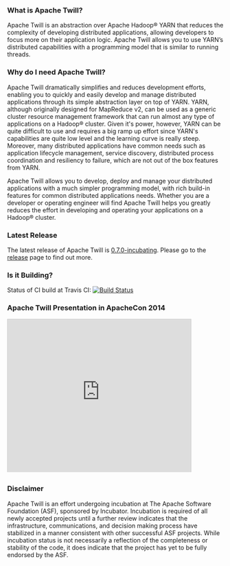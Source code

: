 <!--
 Licensed to the Apache Software Foundation (ASF) under one
 or more contributor license agreements.  See the NOTICE file
 distributed with this work for additional information
 regarding copyright ownership.  The ASF licenses this file
 to you under the Apache License, Version 2.0 (the
 "License"); you may not use this file except in compliance
 with the License.  You may obtain a copy of the License at

     http://www.apache.org/licenses/LICENSE-2.0

 Unless required by applicable law or agreed to in writing, software
 distributed under the License is distributed on an "AS IS" BASIS,
 WITHOUT WARRANTIES OR CONDITIONS OF ANY KIND, either express or implied.
 See the License for the specific language governing permissions and
 limitations under the License.
-->

<head>
  <title>Home</title>
</head>

### What is Apache Twill?

Apache Twill is an abstraction over Apache Hadoop® YARN that reduces the complexity of developing distributed applications,
allowing developers to focus more on their application logic. Apache Twill allows you to use YARN’s distributed capabilities
with a programming model that is similar to running threads.

### Why do I need Apache Twill?

Apache Twill dramatically simplifies and reduces development efforts, enabling you to quickly and
easily develop and manage distributed applications through its simple abstraction layer on top of YARN.
YARN, although originally designed for MapReduce v2, can be used as a generic cluster resource management framework
that can run almost any type of applications on a Hadoop® cluster. Given it's power, however, YARN can be quite difficult to use and
requires a big ramp up effort since YARN's capabilities are quite low level and the learning curve is really steep.
Moreover, many distributed applications have common needs such as application lifecycle management, service discovery,
distributed process coordination and resiliency to failure, which are not out of the box features from YARN.

Apache Twill allows you to develop, deploy and manage your distributed applications with a much simpler programming model,
with rich build-in features for common distributed applications needs. Whether you are a developer or operating engineer
will find Apache Twill helps you greatly reduces the effort in developing and operating your applications on a
Hadoop® cluster.

### Latest Release

The latest release of Apache Twill is [0.7.0-incubating](releases/0.7.0-incubating.html). 
Please go to the [release](releases/0.7.0-incubating.html) page
to find out more.

### Is it Building?

Status of CI build at Travis CI: [![Build Status](https://travis-ci.org/apache/incubator-twill.svg?branch=master)](https://travis-ci.org/apache/incubator-twill)

### Apache Twill Presentation in ApacheCon 2014

<iframe src="http://www.slideshare.net/slideshow/embed_code/33789812" width="427" height="356" frameborder="0" marginwidth="0" marginheight="0" scrolling="no" style="border:1px solid #CCC; border-width:1px 1px 0; margin-bottom:5px; max-width: 100%;" allowfullscreen="true">
</iframe>

### Disclaimer

Apache Twill is an effort undergoing incubation at The Apache Software Foundation (ASF), sponsored by Incubator.
Incubation is required of all newly accepted projects until a further review indicates that the infrastructure,
communications, and decision making process have stabilized in a manner consistent with other successful ASF projects.
While incubation status is not necessarily a reflection of the completeness or stability of the code,
it does indicate that the project has yet to be fully endorsed by the ASF.
